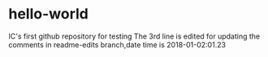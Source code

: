 # hello-world
IC's first github repository for testing
The 3rd line is edited for updating the comments in readme-edits branch,date time is 2018-01-02:01.23
